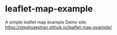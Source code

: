 # leaflet-map-example
A simple leaflet map example
Demo site: https://stephsaephan.github.io/leaflet-map-example/
